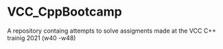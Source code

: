 # VCC_CppBootcamp
A repository containg attempts to solve assigments made at the VCC C++ trainig 2021 (w40 -w48)

